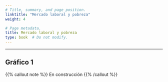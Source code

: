 ```yaml
---
# Title, summary, and page position.
linktitle: "Mercado laboral y pobreza"
weight: 4

# Page metadata.
title: Mercado laboral y pobreza
type: book  # Do not modify.
---
```



---

## Gráfico 1

{{% callout note %}}
En construcción
{{% /callout %}}